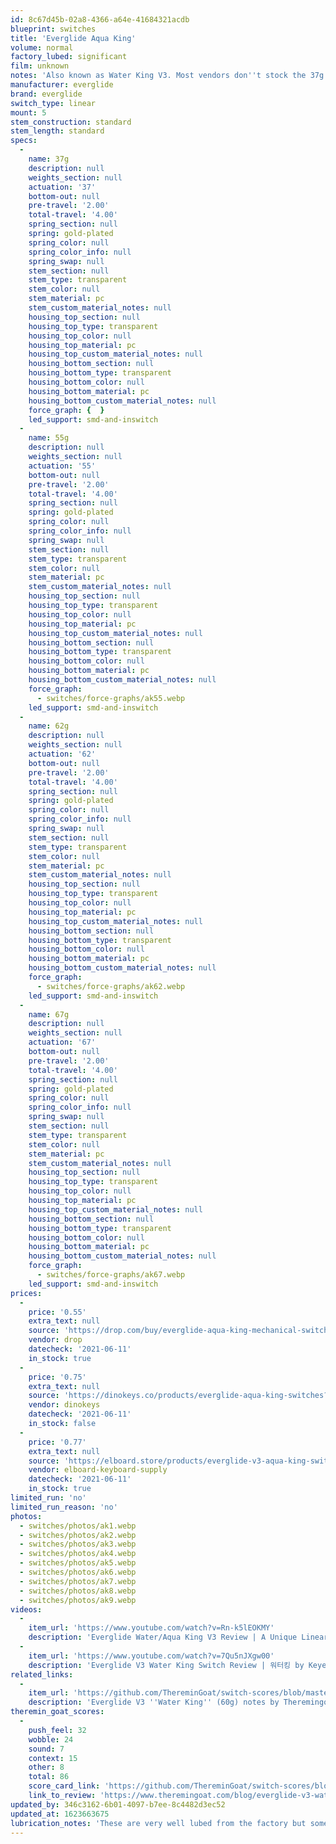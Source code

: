 ```yaml
---
id: 8c67d45b-02a8-4366-a64e-41684321acdb
blueprint: switches
title: 'Everglide Aqua King'
volume: normal
factory_lubed: significant
film: unknown
notes: 'Also known as Water King V3. Most vendors don''t stock the 37g version due to sticky stem/return issues (some switches in these batches have issues with the stem coming back up).'
manufacturer: everglide
brand: everglide
switch_type: linear
mount: 5
stem_construction: standard
stem_length: standard
specs:
  -
    name: 37g
    description: null
    weights_section: null
    actuation: '37'
    bottom-out: null
    pre-travel: '2.00'
    total-travel: '4.00'
    spring_section: null
    spring: gold-plated
    spring_color: null
    spring_color_info: null
    spring_swap: null
    stem_section: null
    stem_type: transparent
    stem_color: null
    stem_material: pc
    stem_custom_material_notes: null
    housing_top_section: null
    housing_top_type: transparent
    housing_top_color: null
    housing_top_material: pc
    housing_top_custom_material_notes: null
    housing_bottom_section: null
    housing_bottom_type: transparent
    housing_bottom_color: null
    housing_bottom_material: pc
    housing_bottom_custom_material_notes: null
    force_graph: {  }
    led_support: smd-and-inswitch
  -
    name: 55g
    description: null
    weights_section: null
    actuation: '55'
    bottom-out: null
    pre-travel: '2.00'
    total-travel: '4.00'
    spring_section: null
    spring: gold-plated
    spring_color: null
    spring_color_info: null
    spring_swap: null
    stem_section: null
    stem_type: transparent
    stem_color: null
    stem_material: pc
    stem_custom_material_notes: null
    housing_top_section: null
    housing_top_type: transparent
    housing_top_color: null
    housing_top_material: pc
    housing_top_custom_material_notes: null
    housing_bottom_section: null
    housing_bottom_type: transparent
    housing_bottom_color: null
    housing_bottom_material: pc
    housing_bottom_custom_material_notes: null
    force_graph:
      - switches/force-graphs/ak55.webp
    led_support: smd-and-inswitch
  -
    name: 62g
    description: null
    weights_section: null
    actuation: '62'
    bottom-out: null
    pre-travel: '2.00'
    total-travel: '4.00'
    spring_section: null
    spring: gold-plated
    spring_color: null
    spring_color_info: null
    spring_swap: null
    stem_section: null
    stem_type: transparent
    stem_color: null
    stem_material: pc
    stem_custom_material_notes: null
    housing_top_section: null
    housing_top_type: transparent
    housing_top_color: null
    housing_top_material: pc
    housing_top_custom_material_notes: null
    housing_bottom_section: null
    housing_bottom_type: transparent
    housing_bottom_color: null
    housing_bottom_material: pc
    housing_bottom_custom_material_notes: null
    force_graph:
      - switches/force-graphs/ak62.webp
    led_support: smd-and-inswitch
  -
    name: 67g
    description: null
    weights_section: null
    actuation: '67'
    bottom-out: null
    pre-travel: '2.00'
    total-travel: '4.00'
    spring_section: null
    spring: gold-plated
    spring_color: null
    spring_color_info: null
    spring_swap: null
    stem_section: null
    stem_type: transparent
    stem_color: null
    stem_material: pc
    stem_custom_material_notes: null
    housing_top_section: null
    housing_top_type: transparent
    housing_top_color: null
    housing_top_material: pc
    housing_top_custom_material_notes: null
    housing_bottom_section: null
    housing_bottom_type: transparent
    housing_bottom_color: null
    housing_bottom_material: pc
    housing_bottom_custom_material_notes: null
    force_graph:
      - switches/force-graphs/ak67.webp
    led_support: smd-and-inswitch
prices:
  -
    price: '0.55'
    extra_text: null
    source: 'https://drop.com/buy/everglide-aqua-king-mechanical-switches#overview'
    vendor: drop
    datecheck: '2021-06-11'
    in_stock: true
  -
    price: '0.75'
    extra_text: null
    source: 'https://dinokeys.co/products/everglide-aqua-king-switches?utm_source=thocstock&utm_medium=product_page&variant=39881665740953'
    vendor: dinokeys
    datecheck: '2021-06-11'
    in_stock: false
  -
    price: '0.77'
    extra_text: null
    source: 'https://elboard.store/products/everglide-v3-aqua-king-switches'
    vendor: elboard-keyboard-supply
    datecheck: '2021-06-11'
    in_stock: true
limited_run: 'no'
limited_run_reason: 'no'
photos:
  - switches/photos/ak1.webp
  - switches/photos/ak2.webp
  - switches/photos/ak3.webp
  - switches/photos/ak4.webp
  - switches/photos/ak5.webp
  - switches/photos/ak6.webp
  - switches/photos/ak7.webp
  - switches/photos/ak8.webp
  - switches/photos/ak9.webp
videos:
  -
    item_url: 'https://www.youtube.com/watch?v=Rn-k5lEOKMY'
    description: 'Everglide Water/Aqua King V3 Review | A Unique Linear Experience by Shoobs'
  -
    item_url: 'https://www.youtube.com/watch?v=7Qu5nJXgw00'
    description: 'Everglide V3 Water King Switch Review | 워터킹 by Keyeah'
related_links:
  -
    item_url: 'https://github.com/ThereminGoat/switch-scores/blob/master/Everglide%20V3%20''Water%20King''%20(60g).pdf'
    description: 'Everglide V3 ''Water King'' (60g) notes by Theremingoat'
theremin_goat_scores:
  -
    push_feel: 32
    wobble: 24
    sound: 7
    context: 15
    other: 8
    total: 86
    score_card_link: 'https://github.com/ThereminGoat/switch-scores/blob/master/Everglide%20V3%20''Water%20King''%20(60g).pdf'
    link_to_review: 'https://www.theremingoat.com/blog/everglide-v3-water-king-switch-review'
updated_by: 346c3162-6b01-4097-b7ee-8c4482d3ec52
updated_at: 1623663675
lubrication_notes: 'These are very well lubed from the factory but some people have found the odd switch in a batch to be overlubed with return issues - especially the 37g variant.'
---
```

